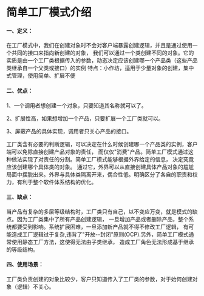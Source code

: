 # 简单工厂模式介绍

#### 一、定义：

在工厂模式中，我们在创建对象时不会对客户端暴露创建逻辑，并且是通过使用一个共同的接口来指向新创建的对象，
我们可以通过一个类创建不同的对象。它的实质是由一个工厂类根据传入的参数，动态决定应该创建哪一个产品类（这些产品类继承自一个父类或接口）的实例
特点：小作坊，适用于少量对象的创建，集中式管理，使用简单、扩展不便

#### 二、优点： 

1、一个调用者想创建一个对象，只要知道其名称就可以了。 

2、扩展性高，如果想增加一个产品，只要扩展一个工厂类就可以。 

3、屏蔽产品的具体实现，调用者只关心产品的接口。

工厂类含有必要的判断逻辑，可以决定在什么时候创建哪一个产品类的实例，客户端可以免除直接创建产品对象的责任，
而仅仅"消费"产品。简单工厂模式通过这种做法实现了对责任的分割。简单工厂模式能够根据外界给定的信息， 决定究竟应该创建哪个具体类的对象。
通过它，外界可以从直接创建具体产品对象的尴尬局面中摆脱出来。外界与具体类隔离开来，偶合性低。明确区分了各自的职责和权力，有利于整个软件体系结构的优化。

#### 三、缺点：

当产品有复杂的多层等级结构时，工厂类只有自己，以不变应万变，就是模式的缺点。因为工厂类集中了所有产品创建逻辑，
一旦增加产品或者删除产品，整个系统都要受到影响。系统扩展困难，一旦添加新产品就不得不修改工厂逻辑，
有可能造成工厂逻辑过于复杂,违背了"开放--封闭"原则(OCP).另外，简单工厂模式通常使用静态工厂方法，这使得无法由子类继承，
造成工厂角色无法形成基于继承的等级结构。

#### 四、使用场景：

工厂类负责创建的对象比较少，客户只知道传入了工厂类的参数，对于始何创建对象（逻辑）不关心。

